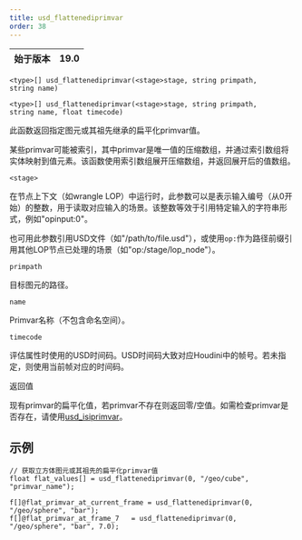 ```yaml
---
title: usd_flattenediprimvar
order: 38
---
```

| 始于版本 | 19.0 |
| --- | --- |

`<type>[] usd_flattenediprimvar(<stage>stage, string primpath, string name)`

`<type>[] usd_flattenediprimvar(<stage>stage, string primpath, string name, float timecode)`

此函数返回指定图元或其祖先继承的扁平化primvar值。

某些primvar可能被索引，其中primvar是唯一值的压缩数组，并通过索引数组将实体映射到值元素。该函数使用索引数组展开压缩数组，并返回展开后的值数组。

`<stage>`

在节点上下文（如wrangle LOP）中运行时，此参数可以是表示输入编号（从0开始）的整数，用于读取对应输入的场景。该整数等效于引用特定输入的字符串形式，例如"opinput:0"。

也可用此参数引用USD文件（如"/path/to/file.usd"），或使用`op:`作为路径前缀引用其他LOP节点已处理的场景（如"op:/stage/lop_node"）。

`primpath`

目标图元的路径。

`name`

Primvar名称（不包含命名空间）。

`timecode`

评估属性时使用的USD时间码。USD时间码大致对应Houdini中的帧号。若未指定，则使用当前帧对应的时间码。

返回值

现有primvar的扁平化值，若primvar不存在则返回零/空值。如需检查primvar是否存在，请使用[usd_isiprimvar](./usd_isiprimvar "检查指定图元或其祖先是否具有给定名称的primvar。")。

## 示例

```vex
// 获取立方体图元或其祖先的扁平化primvar值
float flat_values[] = usd_flattenediprimvar(0, "/geo/cube", "primvar_name");

f[]@flat_primvar_at_current_frame = usd_flattenediprimvar(0, "/geo/sphere", "bar");
f[]@flat_primvar_at_frame_7   = usd_flattenediprimvar(0, "/geo/sphere", "bar", 7.0);

```
